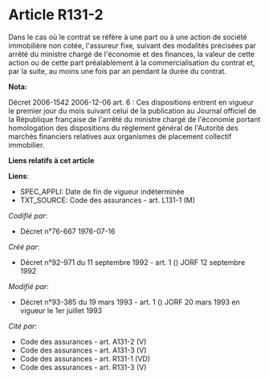 # Article R131-2

Dans le cas où le contrat se réfère à une part ou à une action de société immobilière non cotée, l'assureur fixe, suivant des
modalités précisées par arrêté du ministre chargé de l'économie et des finances, la valeur de cette action ou de cette part
préalablement à la commercialisation du contrat et, par la suite, au moins une fois par an pendant la durée du contrat.

**Nota:**

Décret 2006-1542 2006-12-06 art. 6 : Ces dispositions entrent en vigueur le premier jour du mois suivant celui de la
publication au Journal officiel de la République française de l'arrêté du ministre chargé de l'économie portant homologation
des dispositions du règlement général de l'Autorité des marchés financiers relatives aux organismes de placement collectif
immobilier.

**Liens relatifs à cet article**

**Liens**:

  - SPEC_APPLI: Date de fin de vigueur indéterminée
  - TXT_SOURCE: Code des assurances - art. L131-1 (M)

_Codifié par_:

  - Décret n°76-667 1976-07-16

_Créé par_:

  - Décret n°92-971 du 11 septembre 1992 - art. 1 () JORF 12 septembre 1992

_Modifié par_:

  - Décret n°93-385 du 19 mars 1993 - art. 1 () JORF 20 mars 1993 en vigueur le 1er juillet 1993

_Cité par_:

  - Code des assurances - art. A131-2 (V)
  - Code des assurances - art. A131-3 (V)
  - Code des assurances - art. R131-1 (VD)
  - Code des assurances - art. R131-3 (V)
